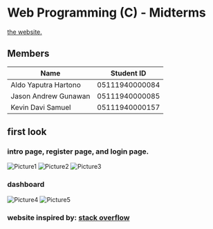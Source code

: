 # Web Programming (C) - Midterms

[the website.](https://stayunderflow.000webhostapp.com/)

## Members
Name | Student ID 
------------ | -------------
Aldo Yaputra Hartono | 05111940000084
Jason Andrew Gunawan | 05111940000085
Kevin Davi Samuel | 05111940000157

## first look
### intro page, register page, and login page.

![Picture1](https://user-images.githubusercontent.com/55174646/139539504-9adac0c7-fc53-4969-a56f-7bd1149907e5.png)
![Picture2](https://user-images.githubusercontent.com/55174646/139539533-92ab2002-b8d8-4840-9a0a-c7f6c35b2ad2.png)
![Picture3](https://user-images.githubusercontent.com/55174646/139539536-dabfa13b-2bec-4c55-a787-7d2b6a06e889.png)

### dashboard

![Picture4](https://user-images.githubusercontent.com/55174646/139539582-fe798ef3-61f3-4073-989f-48e28c05695e.png)
![Picture5](https://user-images.githubusercontent.com/55174646/139539592-52b7ae33-e084-4eb0-9935-7554fa3c91c1.png)

### website inspired by: [stack overflow](https://stackoverflow.com/)

